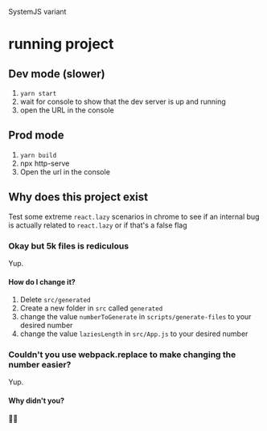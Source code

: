 SystemJS variant

# running project

## Dev mode (slower)
1. `yarn start`
2. wait for console to show that the dev server is up and running
3. open the URL in the console

## Prod mode
1. `yarn build`
2. npx http-serve
3. Open the url in the console

## Why does this project exist

Test some extreme `react.lazy` scenarios in chrome to see if an internal bug is actually related to `react.lazy` or if that's a false flag

### Okay but 5k files is rediculous

Yup.

#### How do I change it?

1. Delete `src/generated`
2. Create a new folder in `src` called `generated`
3. change the value `numberToGenerate` in `scripts/generate-files` to your desired number
4. change the value `laziesLength` in `src/App.js` to your desired number

### Couldn't you use webpack.replace to make changing the number easier?

Yup.

#### Why didn't you?

🤷‍♂️